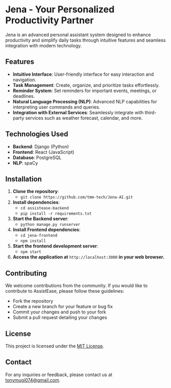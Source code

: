 # Jena - Your Personalized Productivity Partner

Jena is an advanced personal assistant system designed to enhance productivity and simplify daily tasks through intuitive features and seamless integration with modern technology.

## Features

- **Intuitive Interface**: User-friendly interface for easy interaction and navigation.
- **Task Management**: Create, organize, and prioritize tasks effortlessly.
- **Reminder System**: Set reminders for important events, meetings, or deadlines.
- **Natural Language Processing (NLP)**: Advanced NLP capabilities for interpreting user commands and queries.
- **Integration with External Services**: Seamlessly integrate with third-party services such as weather forecast, calendar, and more.

## Technologies Used

- **Backend**: Django (Python)
- **Frontend**: React (JavaScript)
- **Database**: PostgreSQL
- **NLP**: spaCy

## Installation

1. **Clone the repository**: 
   - `git clone https://github.com/tmm-tech/Jena-AI.git`
2.  **Install dependencies**:
    - `cd assistease-backend`
    - `pip install -r requirements.txt`
3. **Start the Backend server**:
   - `python manage.py runserver`
4. **Install Frontend dependencies**:
   - `cd jena-frontend`
   - `npm install`
5. **Start the frontend development server**:
   - `npm start`
6. **Access the application at** `http://localhost:3000` **in your web browser.**

## Contributing

We welcome contributions from the community. If you would like to contribute to AssistEase, please follow these guidelines:
- Fork the repository
- Create a new branch for your feature or bug fix
- Commit your changes and push to your fork
- Submit a pull request detailing your changes

## License

This project is licensed under the [MIT License](LICENSE).

## Contact

For any inquiries or feedback, please contact us at [tonymugi074@gmail.com](mailto:tymugi074@gmail.com).


